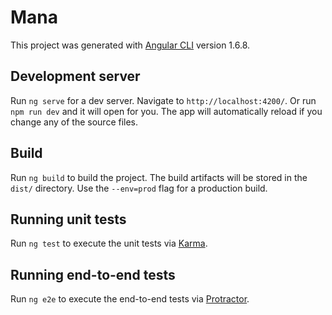 # Mana

This project was generated with [Angular CLI](https://github.com/angular/angular-cli) version 1.6.8.

## Development server

Run `ng serve` for a dev server. Navigate to `http://localhost:4200/`. Or run `npm run dev` and it will open for you. The app will automatically reload if you change any of the source files.

## Build

Run `ng build` to build the project. The build artifacts will be stored in the `dist/` directory. Use the `--env=prod` flag for a production build.

## Running unit tests

Run `ng test` to execute the unit tests via [Karma](https://karma-runner.github.io).

## Running end-to-end tests

Run `ng e2e` to execute the end-to-end tests via [Protractor](http://www.protractortest.org/).
